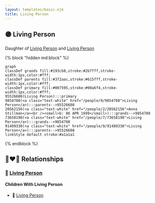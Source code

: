 ```yaml
---
layout: templates/basic.njk
title: Living Person
---
```

## 🟣 Living Person

Daughter of [Living Person](/people/9/91489330) and [Living Person](/people/9/9854708)

{% block "hidden md:block" %}
```mermaid
graph
classDef grands fill:#193cb8,stroke:#2b7fff,stroke-width:1px,color:#fff;
classDef parents fill:#372aac,stroke:#615fff,stroke-width:1px,color:#fff;
classDef primary fill:#007595,stroke:#00a6f4,stroke-width:1px,color:#fff;
95526608(Living Person):::primary
9854708(<a class="text-white" href="/people/9/9854708">Living Person</a>):::parents-->95526608
20562156(<a class="text-white" href="/people/2/20562156">Anna Stillman</a><br /><small>b: 06 APR 1699</small>):::grands-->9854708
73658198(<a class="text-white" href="/people/7/73658198">Living Person</a>):::grands-->9854708
91489330(<a class="text-white" href="/people/9/91489330">Living Person</a>):::parents-->95526608
linkStyle default stroke:#a1a1a1
```
{% endblock %}

## 👩‍❤️‍👨 Relationships

### 🔵 [Living Person](/people/3/33561872)

#### Children With Living Person
* 🔵 [Living Person](/people/2/27255579)